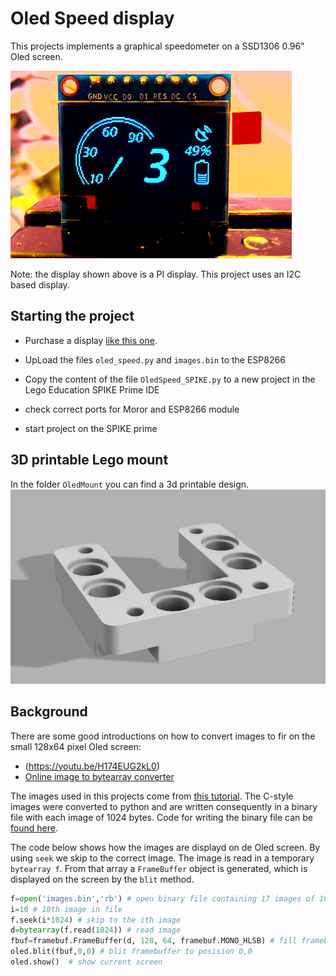 # Oled Speed display

This projects implements a graphical speedometer on a SSD1306 0.96" Oled screen.

![plot](./images/text-image-anikation-oled.gif)

Note: the display shown above is a PI display. This project uses an I2C based display.

## Starting the project

- Purchase a display [like this one](https://www.bitsandparts.nl/Display-OLED-128x64-0-96-inch-I2C-SPI-Blauw-p1067281).

- UpLoad the files `oled_speed.py` and `images.bin` to the ESP8266
- Copy the content of the file `OledSpeed_SPIKE.py` to a new project in the Lego Education SPIKE Prime IDE
- check correct ports for Moror and ESP8266 module
- start project on the SPIKE prime

## 3D printable Lego mount

In the folder `OledMount` you can find a 3d printable design.
 ![plot](./OledMount/OledLego.png)

## Background

There are some good introductions on how to convert images to fir on the small 128x64 pixel Oled screen:
- (https://youtu.be/H174EUG2kL0)
- [Online image to bytearray converter](http://javl.github.io/image2cpp/)

The images used in this projects come from [this tutorial](https://electropeak.com/learn/the-beginners-guide-to-display-text-image-animation-on-oled-display-by-arduino/). The C-style images were converted to python and are written consequently in a binary file with each image of 1024 bytes. Code for writing the binary file can be [found here](./CreateImages/write_images.py).

The code below shows how the images are displayd on de Oled screen. By using `seek` we skip to the correct image. The image is read in a temporary `bytearray f`. From that array a `FrameBuffer` object is generated, which is displayed on the screen by the `blit` method.

```python
f=open('images.bin','rb') # open binary file containing 17 images of 1024 bytes each for speeds as in array speeds
i=10 # 10th image in file
f.seek(i*1024) # skip to the ith image
d=bytearray(f.read(1024)) # read image
fbuf=framebuf.FrameBuffer(d, 128, 64, framebuf.MONO_HLSB) # fill framebuffer with image
oled.blit(fbuf,0,0) # blit framebuffer to posision 0,0
oled.show()  # show current screen
```
